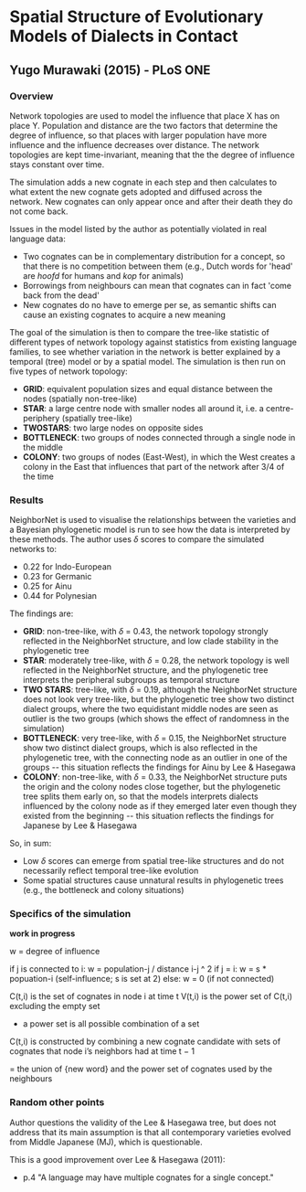 # Spatial Structure of Evolutionary Models of Dialects in Contact

## Yugo Murawaki (2015) - PLoS ONE

### Overview

Network topologies are used to model the influence that place X has on place Y. Population and distance are the two factors that determine the degree of influence, so that places with larger population have more influence and the influence decreases over distance. The network topologies are kept time-invariant, meaning that the the degree of influence stays constant over time.

The simulation adds a new cognate in each step and then calculates to what extent the new cognate gets adopted and diffused across the network. New cognates can only appear once and after their death they do not come back.

Issues in the model listed by the author as potentially violated in real language data:

* Two cognates can be in complementary distribution for a concept, so that there is no competition between them (e.g., Dutch words for 'head' are *hoofd* for humans and *kop* for animals)
* Borrowings from neighbours can mean that cognates can in fact 'come back from the dead'
* New cognates do no have to emerge per se, as semantic shifts can cause an existing cognates to acquire a new meaning

The goal of the simulation is then to compare the tree-like statistic of different types of network topology against statistics from existing language families, to see whether variation in the network is better explained by a temporal (tree) model or by a spatial model. The simulation is then run on five types of network topology:

* **GRID**: equivalent population sizes and equal distance between the nodes (spatially non-tree-like)
* **STAR**: a large centre node with smaller nodes all around it, i.e. a centre-periphery (spatially tree-like)
* **TWOSTARS**: two large nodes on opposite sides
* **BOTTLENECK**: two groups of nodes connected through a single node in the middle
* **COLONY**: two groups of nodes (East-West), in which the West creates a colony in the East that influences that part of the network after 3/4 of the time

### Results

NeighborNet is used to visualise the relationships between the varieties and a Bayesian phylogenetic model is run to see how the data is interpreted by these methods. The author uses *δ* scores to compare the simulated networks to:

* 0.22 for Indo-European
* 0.23 for Germanic
* 0.25 for Ainu
* 0.44 for Polynesian

The findings are:

* **GRID**: non-tree-like, with *δ* = 0.43, the network topology strongly reflected in the NeighborNet structure, and low clade stability in the phylogenetic tree
* **STAR**: moderately tree-like, with *δ* = 0.28, the network topology is well reflected in the NeighborNet structure, and the phylogenetic tree interprets the peripheral subgroups as temporal structure
* **TWO STARS**: tree-like, with *δ* = 0.19, although the NeighborNet structure does not look very tree-like, but the phylogenetic tree show two distinct dialect groups, where the two equidistant middle nodes are seen as outlier is the two groups (which shows the effect of randomness in the simulation)
* **BOTTLENECK**: very tree-like, with *δ* = 0.15, the NeighborNet structure show two distinct dialect groups, which is also reflected in the phylogenetic tree, with the connecting node as an outlier in one of the groups -- this situation reflects the findings for Ainu by Lee & Hasegawa
* **COLONY**: non-tree-like, with *δ* = 0.33, the NeighborNet structure puts the origin and the colony nodes close together, but the phylogenetic tree splits them early on, so that the models interprets dialects influenced by the colony node as if they emerged later even though they existed from the beginning -- this situation reflects the findings for Japanese by Lee & Hasegawa

So, in sum:

* Low *δ* scores can emerge from spatial tree-like structures and do not necessarily reflect temporal tree-like evolution
* Some spatial structures cause unnatural results in phylogenetic trees (e.g., the bottleneck and colony situations)



### Specifics of the simulation 

**work in progress**

w = degree of influence

if j is connected to i: w = population-j / distance i-j ^ 2
if j = i: w = s * popuation-i (self-influence; s is set at 2)
else: w  = 0 (if not connected)

C(t,i) is the set of cognates in node i at time t
V(t,i) is the power set of C(t,i) excluding the empty set

* a power set is all possible combination of a set

C(t,i) is constructed by combining a new cognate candidate with sets of cognates that node i’s neighbors had at time t − 1

= the union of {new word} and the power set of cognates used by the neighbours

### Random other points

Author questions the validity of the Lee & Hasegawa tree, but does not address that its main assumption is that all contemporary varieties evolved from Middle Japanese (MJ), which is questionable.

This is a good improvement over Lee & Hasegawa (2011):

* p.4 "A language may have multiple cognates for a single concept."